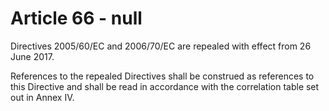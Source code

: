 # Article 66 - null


Directives 2005/60/EC and 2006/70/EC are repealed with effect from 26 June 2017.

References to the repealed Directives shall be construed as references to this Directive and shall be read in accordance with the correlation table set out in Annex IV.
